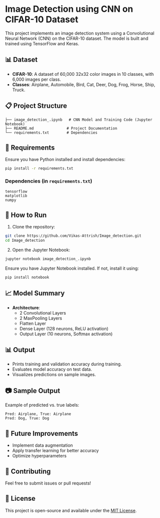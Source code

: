 # Image Detection using CNN on CIFAR-10 Dataset

This project implements an image detection system using a Convolutional Neural Network (CNN) on the CIFAR-10 dataset. The model is built and trained using TensorFlow and Keras.

## 📊 Dataset
- **CIFAR-10**: A dataset of 60,000 32x32 color images in 10 classes, with 6,000 images per class.
- **Classes**: Airplane, Automobile, Bird, Cat, Deer, Dog, Frog, Horse, Ship, Truck.

## 📋 Project Structure
```
├── image_detection_.ipynb   # CNN Model and Training Code (Jupyter Notebook)
├── README.md               # Project Documentation
└── requirements.txt        # Dependencies
```

## 🧰 Requirements
Ensure you have Python installed and install dependencies:

```bash
pip install -r requirements.txt
```

### Dependencies (in `requirements.txt`)
```
tensorflow
matplotlib
numpy
```

## 🚀 How to Run
1. Clone the repository:

```bash
git clone https://github.com/Vikas-Attrish/Image_detection.git
cd Image_detection
```

2. Open the Jupyter Notebook:

```bash
jupyter notebook image_detection_.ipynb
```

Ensure you have Jupyter Notebook installed. If not, install it using:

```bash
pip install notebook
```

## 📈 Model Summary
- **Architecture**:
  - 2 Convolutional Layers
  - 2 MaxPooling Layers
  - Flatten Layer
  - Dense Layer (128 neurons, ReLU activation)
  - Output Layer (10 neurons, Softmax activation)

## 📊 Output
- Prints training and validation accuracy during training.
- Evaluates model accuracy on test data.
- Visualizes predictions on sample images.

## 📷 Sample Output
Example of predicted vs. true labels:

```
Pred: Airplane, True: Airplane
Pred: Dog, True: Dog
```

## 📌 Future Improvements
- Implement data augmentation
- Apply transfer learning for better accuracy
- Optimize hyperparameters

## 🤝 Contributing
Feel free to submit issues or pull requests!

## 📜 License
This project is open-source and available under the [MIT License](LICENSE).


